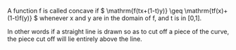 A function f is called concave if $ \mathrm{f(tx+(1-t)y)}
\geq \mathrm{tf(x)+(1-t)f(y)} $ whenever x and y are in the domain of f,
and t is in [0,1].

In other words if a straight line is drawn so as to cut off a piece of
the curve, the piece cut off will lie entirely above the line.
